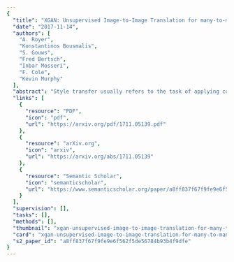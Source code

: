 ```yaml
---
{
  "title": "XGAN: Unsupervised Image-to-Image Translation for many-to-many Mappings",
  "date": "2017-11-14",
  "authors": [
    "A. Royer",
    "Konstantinos Bousmalis",
    "S. Gouws",
    "Fred Bertsch",
    "Inbar Mosseri",
    "F. Cole",
    "Kevin Murphy"
  ],
  "abstract": "Style transfer usually refers to the task of applying color and texture information from a specific style image to a given content image while preserving the structure of the latter. Here we tackle the more generic problem of semantic style transfer: given two unpaired collections of images, we aim to learn a mapping between the corpus-level style of each collection, while preserving semantic content shared across the two domains. We introduce XGAN (\"Cross-GAN\"), a dual adversarial autoencoder, which captures a shared representation of the common domain semantic content in an unsupervised way, while jointly learning the domain-to-domain image translations in both directions. We exploit ideas from the domain adaptation literature and define a semantic consistency loss which encourages the model to preserve semantics in the learned embedding space. We report promising qualitative results for the task of face-to-cartoon translation. The cartoon dataset, CartoonSet, we collected for this purpose is publicly available at this http URL as a new benchmark for semantic style transfer.",
  "links": [
    {
      "resource": "PDF",
      "icon": "pdf",
      "url": "https://arxiv.org/pdf/1711.05139.pdf"
    },
    {
      "resource": "arXiv.org",
      "icon": "arxiv",
      "url": "https://arxiv.org/abs/1711.05139"
    },
    {
      "resource": "Semantic Scholar",
      "icon": "semanticscholar",
      "url": "https://www.semanticscholar.org/paper/a8ff837f67f9fe9e6f562f5de56784b93b4f9dfe"
    }
  ],
  "supervision": [],
  "tasks": [],
  "methods": [],
  "thumbnail": "xgan-unsupervised-image-to-image-translation-for-many-to-many-mappings-thumb.jpg",
  "card": "xgan-unsupervised-image-to-image-translation-for-many-to-many-mappings-card.jpg",
  "s2_paper_id": "a8ff837f67f9fe9e6f562f5de56784b93b4f9dfe"
}
---
```


